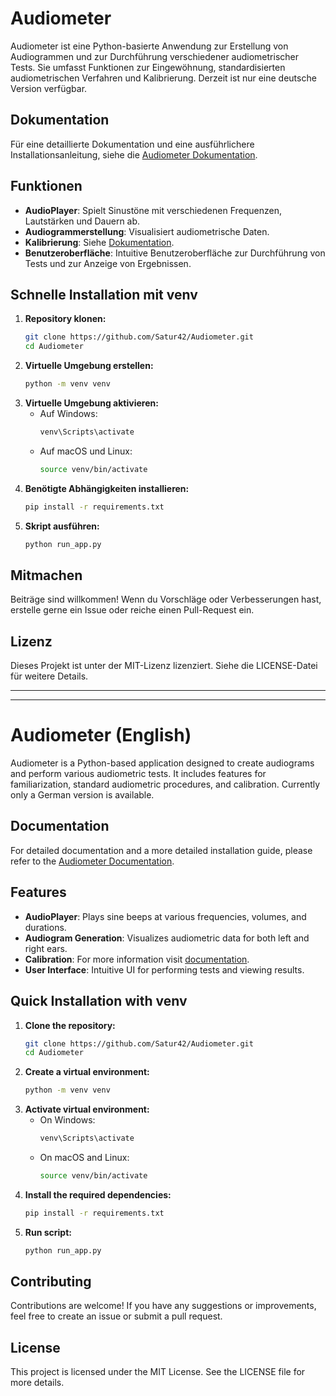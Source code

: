 # Audiometer
Audiometer ist eine Python-basierte Anwendung zur Erstellung von Audiogrammen und zur Durchführung verschiedener audiometrischer Tests. Sie umfasst Funktionen zur Eingewöhnung, standardisierten audiometrischen Verfahren und Kalibrierung. Derzeit ist nur eine deutsche Version verfügbar.

## Dokumentation
Für eine detaillierte Dokumentation und eine ausführlichere Installationsanleitung, siehe die [Audiometer Dokumentation](https://satur42.github.io/Audiometer/).

## Funktionen

- **AudioPlayer**: Spielt Sinustöne mit verschiedenen Frequenzen, Lautstärken und Dauern ab.
- **Audiogrammerstellung**: Visualisiert audiometrische Daten.
- **Kalibrierung**: Siehe [Dokumentation](https://satur42.github.io/Audiometer/).
- **Benutzeroberfläche**: Intuitive Benutzeroberfläche zur Durchführung von Tests und zur Anzeige von Ergebnissen.

## Schnelle Installation mit venv

1. **Repository klonen:**
   ```bash
   git clone https://github.com/Satur42/Audiometer.git
   cd Audiometer
2. **Virtuelle Umgebung erstellen:**
    ```bash
    python -m venv venv
3. **Virtuelle Umgebung aktivieren:**
    - Auf Windows:
        ```bash
        venv\Scripts\activate
    - Auf macOS und Linux:
        ```bash
        source venv/bin/activate
4. **Benötigte Abhängigkeiten installieren:**
    ```bash
    pip install -r requirements.txt
5. **Skript ausführen:**
    ```bash
    python run_app.py
    ```

## Mitmachen
Beiträge sind willkommen! Wenn du Vorschläge oder Verbesserungen hast, erstelle gerne ein Issue oder reiche einen Pull-Request ein.

## Lizenz
Dieses Projekt ist unter der MIT-Lizenz lizenziert. Siehe die LICENSE-Datei für weitere Details.


_______________________________________________________________
_______________________________________________________________
# Audiometer (English)
Audiometer is a Python-based application designed to create audiograms and perform various audiometric tests. It includes features for familiarization, standard audiometric procedures, and calibration. Currently only a German version is available.


## Documentation
For detailed documentation and a more detailed installation guide, please refer to the [Audiometer Documentation](https://satur42.github.io/Audiometer/).

## Features

- **AudioPlayer**: Plays sine beeps at various frequencies, volumes, and durations.
- **Audiogram Generation**: Visualizes audiometric data for both left and right ears.
- **Calibration**: For more information visit [documentation](https://satur42.github.io/Audiometer/).
- **User Interface**: Intuitive UI for performing tests and viewing results.


## Quick Installation with venv

1. **Clone the repository:**
   ```bash
   git clone https://github.com/Satur42/Audiometer.git
   cd Audiometer
2. **Create a virtual environment:**
    ```bash
    python -m venv venv
3. **Activate virtual environment:**
    - On Windows:
        ```bash
        venv\Scripts\activate
    - On macOS and Linux:
        ```bash
        source venv/bin/activate
4. **Install the required dependencies:**
    ```bash
    pip install -r requirements.txt
5. **Run script:**
    ```bash
    python run_app.py
    ```

## Contributing
Contributions are welcome! If you have any suggestions or improvements, feel free to create an issue or submit a pull request.

## License
This project is licensed under the MIT License. See the LICENSE file for more details.
